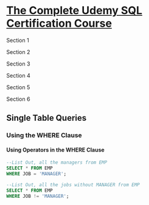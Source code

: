 [The Complete Udemy SQL Certification Course](https://www.udemy.com/the-complete-oracle-sql-certification-course/learn/v4/content)
======

Section 1

Section 2

Section 3

Section 4

Section 5

Section 6

Single Table Queries
------

### Using the WHERE Clause

#### Using Operators in the WHERE Clause

```SQL
--List Out, all the managers from EMP
SELECT * FROM EMP
WHERE JOB = 'MANAGER';
```

```SQL
--List Out, all the jobs without MANAGER from EMP
SELECT * FROM EMP
WHERE JOB != 'MANAGER';
```
